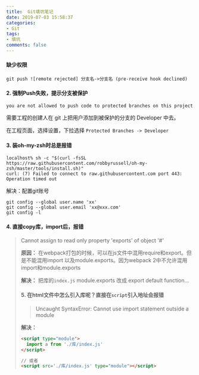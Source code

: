 ```yaml
---
title:  Git填坑笔记
date: 2019-07-03 15:58:37
categories:
- Git
tags:
- 填坑
comments: false
---
```


#### 缺少权限
```shell
git push ![remote rejected] 分支名->分支名 (pre-receive hook declined) 
```



#### 2. 强制Push失败，提示分支被保护

```shell
you are not allowed to push code to protected branches on this project
```

需要工程的创建人在 git 上把用户添加到被保护的分支的 Developer 中去。

在工程页面，选择设置，下拉选择 `Protected Branches -> Developer`



#### 3. 装oh-my-zsh时总是报错

```shell
localhost% sh -c "$(curl -fsSL https://raw.githubusercontent.com/robbyrussell/oh-my-zsh/master/tools/install.sh)" 
curl: (7) Failed to connect to raw.githubusercontent.com port 443: Operation timed out
```

解决：配置git账号

```shell
git config --global user.name 'xx'
git config --global user.email 'xx@xxx.com'
git config -l
```



#### 4. 直接copy库，import后，报错

> Cannot assign to read only property 'exports' of object '#<Object>'

**原因：** 在webpack打包的时候，可以在js文件中混用require和export。但是不能混用import 以及module.exports。因为webpack 2中不允许混用import和module.exports

**解决：** 把库的`index.js` module.exports 改成 export default function...



#### 5. 在html文件中怎么引入库呢？直接在`script`引入地址会报错

> Uncaught SyntaxError: Cannot use import statement outside a module

**解决：**

```html
<script type="module">
  import a from './库/index.js'
</script>

// 或者 
<script src='./库/index.js' type="module"></script>
```